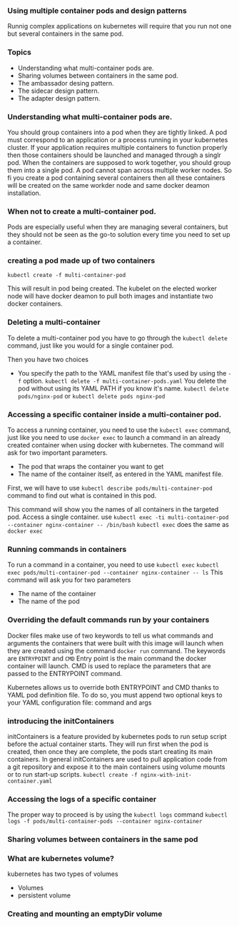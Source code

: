 ### Using multiple container pods and design patterns

Runnig complex applications on kubernetes will require that you run not one but several containers in the same pod.

### Topics

- Understanding what multi-container pods are.
- Sharing volumes between containers in the same pod.
- The ambassador desing pattern.
- The sidecar design pattern.
- The adapter design pattern.

### Understanding what multi-container pods are.

You should group containers into a pod when they are tightly linked.
A pod must correspond to an application or a process running in your kubernetes cluster.
If your application requires multiple containers to function properly then
those containers should be launched and managed through a singlr pod.
When the containers are supposed to work together, you should group them into a single pod. A pod cannot span across multiple worker nodes.
So fi you create a pod containing several containers then all these containers will be created on the same workder node and same docker deamon installation.

### When not to create a multi-container pod.

Pods are especially useful when they are managing several containers, but they should not be seen as the go-to solution every time you need to set up a container.

### creating a pod made up of two containers

`kubectl create -f multi-container-pod`

This will result in pod being created. The kubelet on the elected worker node will have docker deamon to pull both images and instantiate two docker containers.

### Deleting a multi-container

To delete a multi-container pod you have to go through the `kubectl delete` command, just like you would for a single container pod.

Then you have two choices

- You specify the path to the YAML manifest file that's used by using the `-f` option.
  `kubectl delete -f multi-container-pods.yaml`
  You delete the pod without using its YAML PATH if you know it's name.
  `kubectl delete pods/nginx-pod` or `kubectl delete pods nginx-pod`

### Accessing a specific container inside a multi-container pod.

To access a running container, you need to use the `kubectl exec` command, just like you need to use `docker exec` to launch a command in an already created container when using docker with kubernetes.
The command will ask for two important parameters.

- The pod that wraps the container you want to get
- The name of the container itself, as entered in the YAML manifest file.

First, we will have to use `kubectl describe pods/multi-container-pod` command to find out what is contained in this pod.

This command will show you the names of all containers in the targeted pod.
Access a single container.
use `kubectl exec -ti multi-container-pod --container nginx-container -- /bin/bash`
`kubectl exec` does the same as `docker exec`

### Running commands in containers

To run a command in a container, you need to use `kubectl exec`
`kubectl exec pods/multi-container-pod --container nginx-container -- ls`
This command will ask you for two parameters

- The name of the container
- The name of the pod

### Overriding the default commands run by your containers

Docker files make use of two keywords to tell us what commands and arguments
the containers that were built with this image will launch when they are created using the command `docker run` command.
The keywords are
`ENTRYPOINT` and `CMD`
Entry point is the main command the docker container will launch.
CMD is used to replace the parameters that are passed to the ENTRYPOINT command.

Kubernetes allows us to override both ENTRYPOINT and CMD thanks to YAML pod definition file.
To do so, you must append two optional keys to your YAML configuration file: command and args

### introducing the initContainers

initContainers is a feature provided by kubernetes pods to run setup script before the actual container starts.
They will run first when the pod is created, then once they are complete, the pods start creating its main containers.
In general initContainers are used to pull application code from a git repository and expose it to the main containers using volume mounts or to run start-up scripts.
`kubectl create -f nginx-with-init-container.yaml`

### Accessing the logs of a specific container

The proper way to proceed is by using the `kubectl logs` command
`kubectl logs -f pods/multi-container-pods --container nginx-container`

### Sharing volumes between containers in the same pod
### What are kubernetes volume?
kubernetes has two types of volumes
- Volumes
- persistent volume

### Creating and mounting an emptyDir volume  